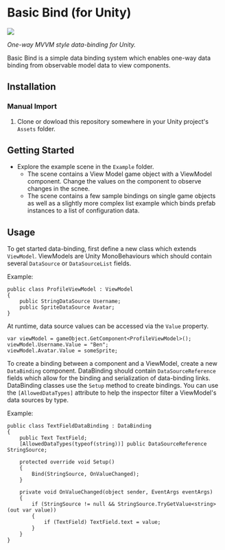 # Basic Bind (for Unity)

![](example.gif)

*One-way MVVM style data-binding for Unity.*

Basic Bind is a simple data binding system which enables one-way data binding from observable model data to view components.


## Installation
### Manual Import
1. Clone or dowload this repository somewhere in your Unity project's `Assets` folder.

## Getting Started
* Explore the example scene in the `Example` folder.
  * The scene contains a View Model game object with a ViewModel component. Change the values on the component to observe changes in the scnee.
  * The scene contains a few sample bindings on single game objects as well as a slightly more complex list example which binds prefab instances to a list of configuration data.

## Usage
To get started data-binding, first define a new class which extends `ViewModel`.
ViewModels are Unity MonoBehaviours which should contain several `DataSource` or `DataSourceList` fields.

Example:
```
public class ProfileViewModel : ViewModel
{
	public StringDataSource Username;
	public SpriteDataSource Avatar;
}
```

At runtime, data source values can be accessed via the `Value` property.
```
var viewModel = gameObject.GetComponent<ProfileViewModel>();
viewModel.Username.Value = "Ben";
viewModel.Avatar.Value = someSprite;
```

To create a binding between a component and a ViewModel, create a new `DataBinding` component.
DataBinding should contain `DataSourceReference` fields which allow for the binding and serialization of data-binding links.
DataBinding classes use the `Setup` method to create bindings.
You can use the `[AllowedDataTypes]` attribute to help the inspector filter a ViewModel's data sources by type.

Example:
```
public class TextFieldDataBinding : DataBinding
{
	public Text TextField;
	[AllowedDataTypes(typeof(string))] public DataSourceReference StringSource;

	protected override void Setup()
	{
		Bind(StringSource, OnValueChanged);
	}

	private void OnValueChanged(object sender, EventArgs eventArgs)
	{
		if (StringSource != null && StringSource.TryGetValue<string>(out var value))
		{
			if (TextField) TextField.text = value;
		}
	}
}
```
